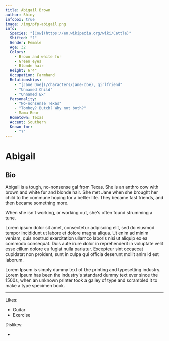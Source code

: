 ```yaml
---
title: Abigail Brown
author: Shiny
infobox: true
image: /img/pfp-abigail.png
info:
  Species: "[Cow](https://en.wikipedia.org/wiki/Cattle)"
  Shifted: "?"
  Gender: Female
  Age: 32
  Colors:
    - Brown and white fur
    - Green eyes
    - Blonde hair
  Height: 6'4"
  Occupation: Farmhand
  Relationships:
    - "[Jane Doe](/characters/jane-doe), girlfriend"
    - "Unnamed Child"
    - "Unnamed Ex"
  Personality:
    - "No-nonsense Texas"
    - "Tomboy? Butch? Why not both?"
    - Mama Bear
  Hometown: Texas
  Accent: Southern
  Known for:
    - "?"
---
```


# Abigail

## Bio
Abigail is a tough, no-nonsense gal from Texas. She is an anthro cow with brown and white fur and blonde hair. She met Jane when she brought her child to the commune hoping for a better life. They became fast friends, and then became something more.

When she isn't working, or working out, she's often found strumming a tune.

Lorem ipsum dolor sit amet, consectetur adipiscing elit, sed do eiusmod tempor incididunt ut labore et dolore magna aliqua. Ut enim ad minim veniam, quis nostrud exercitation ullamco laboris nisi ut aliquip ex ea commodo consequat. Duis aute irure dolor in reprehenderit in voluptate velit esse cillum dolore eu fugiat nulla pariatur. Excepteur sint occaecat cupidatat non proident, sunt in culpa qui officia deserunt mollit anim id est laborum.

Lorem Ipsum is simply dummy text of the printing and typesetting industry. Lorem Ipsum has been the industry's standard dummy text ever since the 1500s, when an unknown printer took a galley of type and scrambled it to make a type specimen book.

---

Likes:

  * Guitar
  * Exercise
 
  

Dislikes:

  * 

